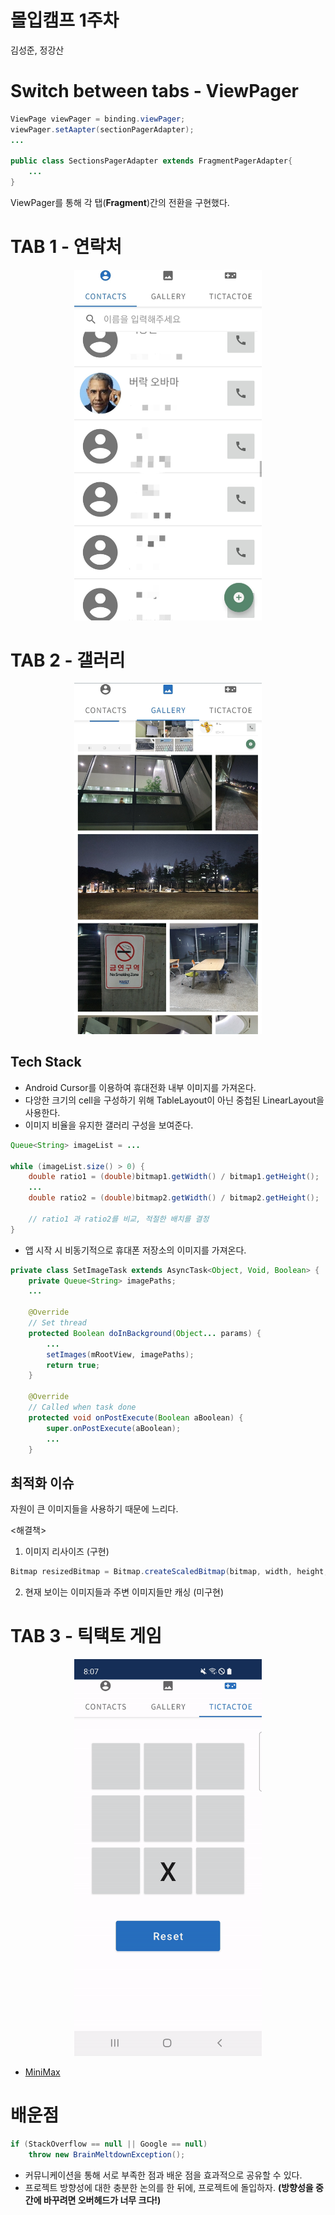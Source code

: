 # 몰입캠프 1주차

김성준, 정강산

# Switch between tabs - ViewPager

```java
ViewPage viewPager = binding.viewPager;
viewPager.setAapter(sectionPagerAdapter);
...

public class SectionsPagerAdapter extends FragmentPagerAdapter{
    ...
}
```

ViewPager를 통해 각 탭(**Fragment**)간의 전환을 구현했다.

# TAB 1 - 연락처

<p align="center"><img src="./readme_res/tab1.jpg" width=300px></p>

# TAB 2 - 갤러리

<p align="center"><img src="./readme_res/tab2.jpg" width=300px></p>

## **Tech Stack**

- Android Cursor를 이용하여 휴대전화 내부 이미지를 가져온다.
- 다앙한 크기의 cell을 구성하기 위해 TableLayout이 아닌 중첩된 LinearLayout을 사용한다.
- 이미지 비율을 유지한 갤러리 구성을 보여준다.

```java
Queue<String> imageList = ...

while (imageList.size() > 0) {
    double ratio1 = (double)bitmap1.getWidth() / bitmap1.getHeight();
    ...
    double ratio2 = (double)bitmap2.getWidth() / bitmap2.getHeight();

    // ratio1 과 ratio2를 비교, 적절한 배치를 결정
}

```

- 앱 시작 시 비동기적으로 휴대폰 저장소의 이미지를 가져온다.

```java
private class SetImageTask extends AsyncTask<Object, Void, Boolean> {
    private Queue<String> imagePaths;
    ...

    @Override
    // Set thread
    protected Boolean doInBackground(Object... params) {
        ...
        setImages(mRootView, imagePaths);
        return true;
    }

    @Override
    // Called when task done
    protected void onPostExecute(Boolean aBoolean) {
        super.onPostExecute(aBoolean);
        ...
    }
```

## **최적화 이슈**

자원이 큰 이미지들을 사용하기 때문에 느리다.

<해결책>

1. 이미지 리사이즈 (구현)

```java
Bitmap resizedBitmap = Bitmap.createScaledBitmap(bitmap, width, height, false);
```

2. 현재 보이는 이미지들과 주변 이미지들만 캐싱 (미구현)

# TAB 3 - 틱택토 게임

<p align="center"><img src="./readme_res/tab3.gif" width=300px></p>

- [MiniMax](https://en.wikipedia.org/wiki/Minimax)

# 배운점

```java
if (StackOverflow == null || Google == null)
    throw new BrainMeltdownException();
```

- 커뮤니케이션을 통해 서로 부족한 점과 배운 점을 효과적으로 공유할 수 있다.
- 프로젝트 방향성에 대한 충분한 논의를 한 뒤에, 프로젝트에 돌입하자. **(방향성을 중간에 바꾸려면 오버헤드가 너무 크다!)**
